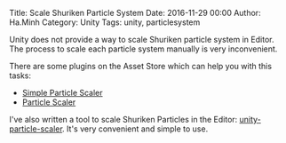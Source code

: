 Title: Scale Shuriken Particle System
Date: 2016-11-29 00:00
Author: Ha.Minh
Category: Unity
Tags: unity, particlesystem

Unity does not provide a way to scale Shuriken particle system in Editor. The process to scale each particle system manually is very inconvenient.

There are some plugins on the Asset Store which can help you with this tasks:  
* [Simple Particle Scaler](https://www.assetstore.unity3d.com/en/#!/content/9703)
* [Particle Scaler](https://www.assetstore.unity3d.com/en/#!/content/4400)

I've also written a tool to scale Shuriken Particles in the Editor: [unity-particle-scaler](https://github.com/minhhh/unity-particle-scaler). It's very convenient and simple to use.

